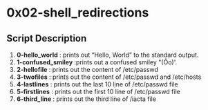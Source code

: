 # 0x02-shell_redirections 

## Script Description 
1. **0-hello_world** : prints out “Hello, World” to the standard output.
2. **1-confused_smiley** :prints out a confused smiley "(Ôo)'. 
3. **2-hellofile** : prints out the content of /etc/passwd 
4. **3-twofiles** : prints out the content of /etc/passwd and /etc/hosts
5. **4-lastlines** : prints out the last 10 line of /etc/passwd file
6. **5-firstlines** : prints out the first 10 line of /etc/passwd file
7. **6-third_line** : prints out the third line of /iacta file 

